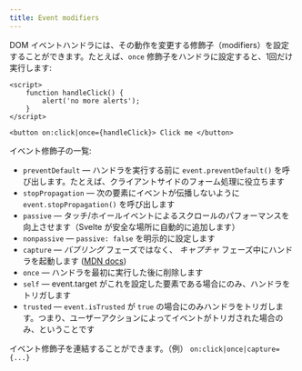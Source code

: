 ```yaml
---
title: Event modifiers
---
```


DOM イベントハンドラには、その動作を変更する修飾子（modifiers）を設定することができます。たとえば、`once` 修飾子をハンドラに設定すると、1回だけ実行します:

```svelte
<script>
	function handleClick() {
		alert('no more alerts');
	}
</script>

<button on:click|once={handleClick}> Click me </button>
```

イベント修飾子の一覧:

- `preventDefault` — ハンドラを実行する前に `event.preventDefault()` を呼び出します。たとえば、クライアントサイドのフォーム処理に役立ちます
- `stopPropagation` — 次の要素にイベントが伝播しないように `event.stopPropagation()` を呼び出します
- `passive` — タッチ/ホイールイベントによるスクロールのパフォーマンスを向上させます（Svelte が安全な場所に自動的に追加します）
- `nonpassive` — `passive: false` を明示的に設定します
- `capture` — _バブリング_ フェーズではなく、 _キャプチャ_ フェーズ中にハンドラを起動します ([MDN docs](https://developer.mozilla.org/en-US/docs/Learn/JavaScript/Building_blocks/Events#Event_bubbling_and_capture))
- `once` — ハンドラを最初に実行した後に削除します
- `self` — event.target がこれを設定した要素である場合にのみ、ハンドラをトリガします
- `trusted` — `event.isTrusted` が `true` の場合にのみハンドラをトリガします。つまり、ユーザーアクションによってイベントがトリガされた場合のみ、ということです

イベント修飾子を連結することができます。（例） `on:click|once|capture={...}`
